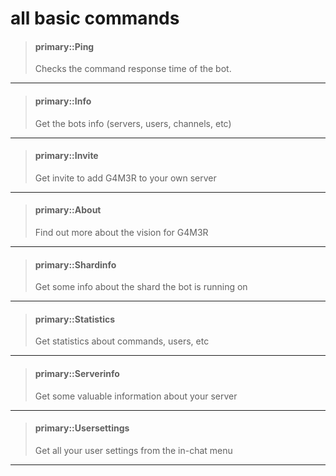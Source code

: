 # all basic commands

> #### primary::Ping
>
> Checks the command response time of the bot.

---

> #### primary::Info
>
> Get the bots info \(servers, users, channels, etc\)

---

> #### primary::Invite
>
> Get invite to add G4M3R to your own server

---

> #### primary::About
>
> Find out more about the vision for G4M3R

---

> #### primary::Shardinfo
>
> Get some info about the shard the bot is running on

---

> #### primary::Statistics
>
> Get statistics about commands, users, etc

---

> #### primary::Serverinfo
>
> Get some valuable information about your server

---

> #### primary::Usersettings
>
> Get all your user settings from the in-chat menu

---



